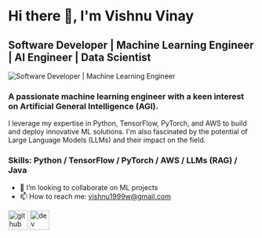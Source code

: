 # Hi there 👋, I'm Vishnu Vinay
## Software Developer | Machine Learning Engineer | AI Engineer | Data Scientist

![Software Developer | Machine Learning Engineer ](https://static.vecteezy.com/system/resources/previews/004/940/920/non_2x/artificial-intelligence-machine-learning-ai-data-deep-learning-for-future-technology-artwork-mining-isometric-neural-network-machine-programming-and-responsive-web-banner-illustration-vector.jpg)

### A passionate machine learning engineer with a keen interest on Artificial General Intelligence (AGI).
I leverage my expertise in Python, TensorFlow, PyTorch, and AWS to build and deploy innovative ML solutions. I'm also fascinated by the potential of Large Language Models (LLMs) and their impact on the field.

### Skills: Python / TensorFlow / PyTorch / AWS / LLMs (RAG) / Java

- 👯 I’m looking to collaborate on ML projects 
- 📫 How to reach me: vishnu1999w@gmail.com 


[<img src='https://cdn.jsdelivr.net/npm/simple-icons@3.0.1/icons/github.svg' alt='github' height='40'>](https://github.com/Vishnu373)  [<img src='https://cdn.jsdelivr.net/npm/simple-icons@3.0.1/icons/hashnode.svg' alt='dev' height='40'>](https://vichuz373.hashnode.dev/)   

